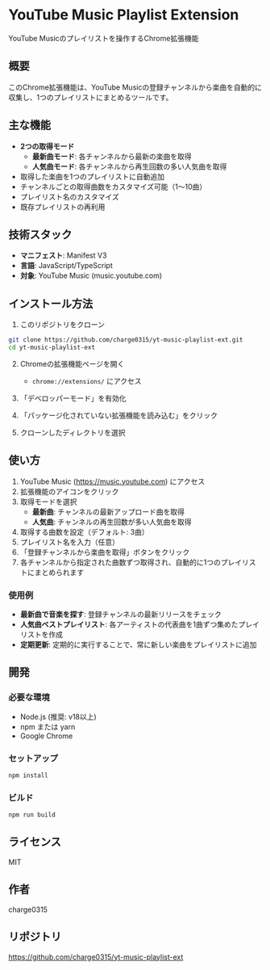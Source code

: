 # YouTube Music Playlist Extension

YouTube Musicのプレイリストを操作するChrome拡張機能

## 概要

このChrome拡張機能は、YouTube Musicの登録チャンネルから楽曲を自動的に収集し、1つのプレイリストにまとめるツールです。

## 主な機能

- **2つの取得モード**
  - **最新曲モード**: 各チャンネルから最新の楽曲を取得
  - **人気曲モード**: 各チャンネルから再生回数の多い人気曲を取得
- 取得した楽曲を1つのプレイリストに自動追加
- チャンネルごとの取得曲数をカスタマイズ可能（1〜10曲）
- プレイリスト名のカスタマイズ
- 既存プレイリストの再利用

## 技術スタック

- **マニフェスト**: Manifest V3
- **言語**: JavaScript/TypeScript
- **対象**: YouTube Music (music.youtube.com)

## インストール方法

1. このリポジトリをクローン
```bash
git clone https://github.com/charge0315/yt-music-playlist-ext.git
cd yt-music-playlist-ext
```

2. Chromeの拡張機能ページを開く
   - `chrome://extensions/` にアクセス

3. 「デベロッパーモード」を有効化

4. 「パッケージ化されていない拡張機能を読み込む」をクリック

5. クローンしたディレクトリを選択

## 使い方

1. YouTube Music (https://music.youtube.com) にアクセス
2. 拡張機能のアイコンをクリック
3. 取得モードを選択
   - **最新曲**: チャンネルの最新アップロード曲を取得
   - **人気曲**: チャンネルの再生回数が多い人気曲を取得
4. 取得する曲数を設定（デフォルト: 3曲）
5. プレイリスト名を入力（任意）
6. 「登録チャンネルから楽曲を取得」ボタンをクリック
7. 各チャンネルから指定された曲数ずつ取得され、自動的に1つのプレイリストにまとめられます

### 使用例

- **最新曲で音楽を探す**: 登録チャンネルの最新リリースをチェック
- **人気曲ベストプレイリスト**: 各アーティストの代表曲を1曲ずつ集めたプレイリストを作成
- **定期更新**: 定期的に実行することで、常に新しい楽曲をプレイリストに追加

## 開発

### 必要な環境

- Node.js (推奨: v18以上)
- npm または yarn
- Google Chrome

### セットアップ

```bash
npm install
```

### ビルド

```bash
npm run build
```

## ライセンス

MIT

## 作者

charge0315

## リポジトリ

https://github.com/charge0315/yt-music-playlist-ext
